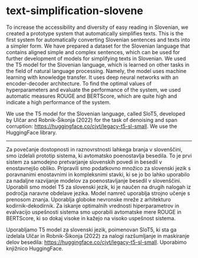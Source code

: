 # text-simplification-slovene

To increase the accessibility and diversity of easy reading in Slovenian, we created a prototype system that automatically simplifies texts. This is the first system for automatically converting Slovenian sentences and texts into a simpler form. We have prepared a dataset for the Slovenian language that contains aligned simple and complex sentences, which can be used for further development of models for simplifying texts in Slovenian. We used the T5 model for the Slovenian language, which is learned on other tasks in the field of natural language processing. Namely, the model uses machine learning with knowledge transfer. It uses deep neural networks with an encoder-decoder architecture. To find the optimal values of hyperparameters and evaluate the performance of the system, we used automatic measures ROUGE and BERTScore, which are quite high and indicate a high performance of the system. 

We use the T5 model for the Slovenian language, called SloT5, developed by Ulčar and Robnik-Šikonja (2022) for the task of denoising and span corruption: https://huggingface.co/cjvt/legacy-t5-sl-small. We use the HuggingFace library.

______________________

Za povečanje dostopnosti in raznovrstnosti lahkega branja v slovenščini, smo izdelali prototip sistema, ki avtomatsko poenostavlja besedila. To je prvi sistem za samodejno pretvarjanje slovenskih povedi in besedil v enostavnejšo obliko. Pripravili smo podatkovno množico za slovenski jezik s poravnanimi enostavnimi in kompleksnimi stavki, ki se jo bo lahko uporabilo za nadaljne razvijanje modelov za poenostavljanje besedil v slovenščini. Uporabili smo model T5 za slovenski jezik, ki je naučen na drugih nalogah iz področja naravne obdelave jezika. Model namreč uporablja strojno učenje s prenosom znanja. Uporablja globoke nevronske mreže z arhitekturo kodirnik-dekodirnik. Za iskanje optimalnih vrednosti hiperparametrov in evalvacijo uspešnosti sistema smo uporabili avtomatske mere ROUGE in BERTScore, ki so dokaj visoke in kažejo na visoko uspešnost sistema.

Uporabljamo T5 model za slovenski jezik, poimenovan SloT5, ki sta ga izdelala Ulčar in Robnik-Šikonja (2022) za nalogi razšumljanje in maskiranje delov besedila: https://huggingface.co/cjvt/legacy-t5-sl-small. Uporabimo knjižnico HuggingFace.
